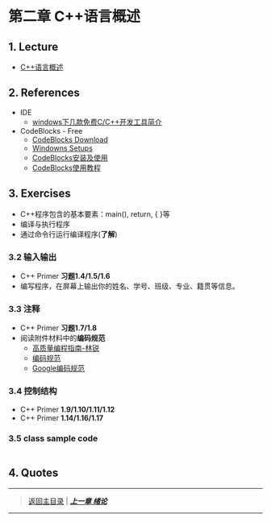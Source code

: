 # 第二章 C++语言概述
## 1. Lecture
- [C++语言概述](./PDFs/c%2B%2B2.pdf)

## 2. References
- IDE
  - [windows下几款免费C/C++开发工具简介](http://www.cnblogs.com/xusw/p/3617572.html)
- CodeBlocks - Free
  - [CodeBlocks Download](http://www.codeblocks.org/downloads/binaries)		
  - [Windowns Setups](http://sourceforge.net/projects/codeblocks/files/Binaries/16.01/Windows/codeblocks-16.01mingw-nosetup.zip)
  - [CodeBlocks安装及使用](http://blog.csdn.net/wang1127502020/article/details/50008973)
  - [CodeBlocks使用教程](http://download.csdn.net/download/l81372500/10001537)
  
## 3. Exercises
- C++程序包含的基本要素：main(), return, { }等
- 编译与执行程序
- 通过命令行运行编译程序(**了解**)
### 3.2 输入输出
- C++ Primer **习题1.4/1.5/1.6**
- 编写程序，在屏幕上输出你的姓名、学号、班级、专业、籍贯等信息。
### 3.3 注释
- C++ Primer **习题1.7/1.8**
- 阅读附件材料中的**编码规范**
  - [高质量编程指南-林锐](./Reference/%E7%BC%96%E7%A0%81%E8%A7%84%E8%8C%83/%E6%9E%97%E9%94%90%E3%80%8A%E9%AB%98%E8%B4%A8%E9%87%8FC%2B%2B%E7%BC%96%E7%A8%8B%E6%8C%87%E5%8D%97%E3%80%8B.pdf)
  - [编码规范](./Reference/%E7%BC%96%E7%A0%81%E8%A7%84%E8%8C%83/C%2B%2B%E7%BC%96%E7%A0%81%E8%A7%84%E8%8C%83-CSDN.pdf)
  - [Google编码规范](./Reference/%E7%BC%96%E7%A0%81%E8%A7%84%E8%8C%83/Google-C%2B%2B%E7%BC%96%E7%A0%81%E8%A7%84%E8%8C%83%E4%B8%AD%E6%96%87%E7%89%88.pdf)  

### 3.4 控制结构
- C++ Primer **1.9/1.10/1.11/1.12**
- C++ Primer **1.14/1.16/1.17**

### 3.5 class sample code
```c++
```
## 4. Quotes
	
---
> [返回主目录](https://cugwhp.github.io/OOPCPP/) | [***上一章 绪论***](./Ch1_Introduction.md)
---
